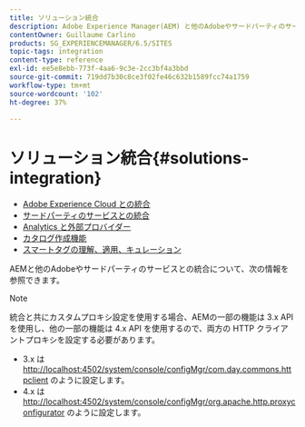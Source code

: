 ```yaml
---
title: ソリューション統合
description: Adobe Experience Manager(AEM) と他のAdobeやサードパーティのサービスとの統合について詳しくは、こちらを参照してください。
contentOwner: Guillaume Carlino
products: SG_EXPERIENCEMANAGER/6.5/SITES
topic-tags: integration
content-type: reference
exl-id: ee5e8ebb-773f-4aa6-9c3e-2cc3bf4a3bbd
source-git-commit: 719dd7b30c8ce3f02fe46c632b1589fcc74a1759
workflow-type: tm+mt
source-wordcount: '102'
ht-degree: 37%

---
```


# ソリューション統合{#solutions-integration}

* [Adobe Experience Cloud との統合](/help/sites-administering/marketing-cloud.md)
* [サードパーティのサービスとの統合](/help/sites-administering/third-party-services.md)
* [Analytics と外部プロバイダー](/help/sites-administering/external-providers.md)
* [カタログ作成機能](/help/sites-administering/catalog-producer.md)
* [スマートタグの理解、適用、キュレーション](/help/assets/enhanced-smart-tags.md)

AEMと他のAdobeやサードパーティのサービスとの統合について、次の情報を参照できます。

>[!NOTE]
>
>統合と共にカスタムプロキシ設定を使用する場合、AEMの一部の機能は 3.x API を使用し、他の一部の機能は 4.x API を使用するので、両方の HTTP クライアントプロキシを設定する必要があります。
>
>* 3.x は [http://localhost:4502/system/console/configMgr/com.day.commons.httpclient](http://localhost:4502/system/console/configMgr/com.day.commons.httpclient) のように設定します。
>* 4.x は [http://localhost:4502/system/console/configMgr/org.apache.http.proxyconfigurator](http://localhost:4502/system/console/configMgr/org.apache.http.proxyconfigurator) のように設定します。
>
